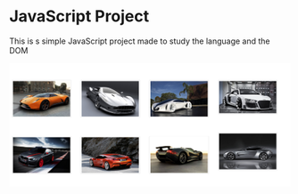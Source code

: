 # JavaScript Project
This is s simple JavaScript project made to study the language and the DOM

![Page](images/1.png)
